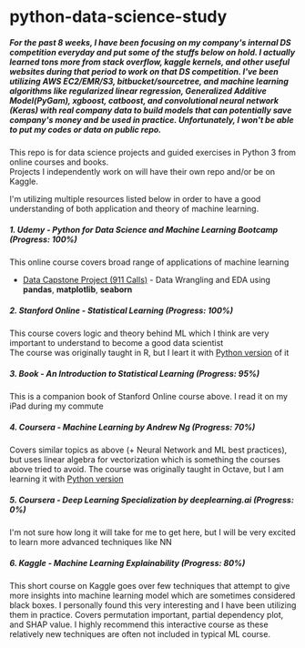 # python-data-science-study

  
##### For the past 8 weeks, I have been focusing on my company's internal DS competition everyday and put some of the stuffs below on hold. I actually learned tons more from stack overflow, kaggle kernels, and other useful websites during that period to work on that DS competition. I've been utilizing AWS EC2/EMR/S3, bitbucket/sourcetree, and machine learning algorithms like regularized linear regression, Generalized Additive Model(PyGam), xgboost, catboost, and convolutional neural network (Keras) with real company data to build models that can potentially save company's money and be used in practice. Unfortunately, I won't be able to put my codes or data on public repo.

This repo is for data science projects and guided exercises in Python 3 from online courses and books.  
Projects I independently work on will have their own repo and/or be on Kaggle.

I'm utilizing multiple resources listed below in order to have a good understanding of both application and theory of machine learning.

##### 1. Udemy - Python for Data Science and Machine Learning Bootcamp (Progress: 100%)  
  This online course covers broad range of applications of machine learning  
  - [Data Capstone Project (911 Calls)](https://github.com/bchoiny/python-data-science-study/tree/master/911-eda) - Data Wrangling and EDA using **pandas**, **matplotlib**, **seaborn**
  
##### 2. Stanford Online - Statistical Learning (Progress: 100%)  
  This course covers logic and theory behind ML which I think are very important to understand to become a good data scientist  
  The course was originally taught in R, but I leart it with [Python version](https://github.com/Pierian-Data/ISLR-python) of it 
  
##### 3. Book - An Introduction to Statistical Learning (Progress: 95%)  
  This is a companion book of Stanford Online course above. I read it on my iPad during my commute
  
##### 4. Coursera - Machine Learning by Andrew Ng (Progress: 70%)  
  Covers similar topics as above (+ Neural Network and ML best practices), but uses linear algebra for vectorization which is something the courses above tried to avoid. The course was originally taught in Octave, but I am learning it with [Python version](https://github.com/dibgerge/ml-coursera-python-assignments)
  
##### 5. Coursera - Deep Learning Specialization by deeplearning.ai (Progress: 0%)  
  I'm not sure how long it will take for me to get here, but I will be very excited to learn more advanced techniques like NN

##### 6. Kaggle - Machine Learning Explainability (Progress: 80%)  
  This short course on Kaggle goes over few techniques that attempt to give more insights into machine learning model which are sometimes considered black boxes. I personally found this very interesting and I have been utilizing them in practice. Covers permutation important, partial dependency plot, and SHAP value. I highly recommend this interactive course as these relatively new techniques are often not included in typical ML course.

